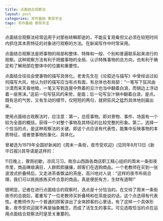```yaml
---
title: 点面结合观察法
layout: post
categories: 写作基础 表现手法
tags: 写作基础 表现手法
---
```


点面结合观察法经常运用于对那些转瞬即逝的，不能反复观看但又必须在较短时间内抓住其本质特征的对象进行观察的方法。在新闻写作中时常采用。

点面结合观察法是把事物的局部和整体、特殊和一般、个别和普遍联系起来进行的观察。这种观察方法有利于把握事物的全局、认识特殊事物的总方向，也有利于确定和了解局部在整体中的位置和重要性。

点面结合往往会使事物的描写具体化。老舍先生在《论叙述与描写》中曾经谈过如何描写大风，他认为好的描写应当有点有面，有总体也有局部：“一笔写下狂风由沙漠而来天昏地暗，一笔又写到连屋中熬着的豆汁也当中翻着白浪，而锅边上浮动着一层黑沫。”这前一句写狂风的来势，是面；后一句写豆汁锅中翻着白浪，是点。既有总的气势，又有生动的细节，仅短短的两句，就把狂风之猛烈具体地刻画出来。

使用点面结合观察法时，应注意：第一，总揽事物。即对景物、事件、场面有一个较为全面的概括，获得一个对整个事物及其特征的比较完整的形象。第二，选择一个恰当的点，是这种观察法的关键。即这个点应该有代表性，能集中反映事物的本质特征，或者使事物形象化、具体化。

曾被选为1979年全国好新闻的《周末一条街，夜市受欢迎》(见同年8月13日《新华日报》)其导语是这样的：

11日晚上，骤雨初歇，凉风习习。南京山西路各商店职工精心组织的周末一条街夜市里，商品琳琅满目，人群熙熙攘攘，顾客们在选购商品。一个老教师在买到一张波浪式折叠椅后，又走进茶香飘溢的茶座，高兴地对人说：“这样的夜市布局合理，我们可以挑挑拣拣买件合意的商品，真是便民有方，生财有道啊!”

很明显，记者在进行点面结合的观察时，选点是十分恰当的。在交待了周末一条街夜市的总貌后，着重写了一位老教师买折叠椅和在茶座说的话，这个点选得有代表性。老教师作为一个普通的顾客讲出了全体顾客的心里话，有了这样一个具体形象，夜市受欢迎就不再是抽象概念，而成了活生生的事实。可见选取恰当的点在运用点面结合观察法时是至关重要的。 
